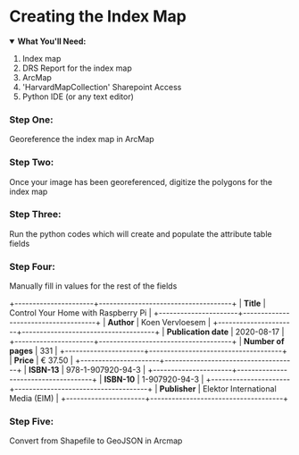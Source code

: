 # Creating the Index Map

<details open>
  <summary><b>What You'll Need:</b></summary>
<ol>
<li>Index map</li>
<li>DRS Report for the index map</li>
<li>ArcMap</li>  
<li>'HarvardMapCollection' Sharepoint Access</li>    
<li>Python IDE (or any text editor)</li>     
</ol>
</details>

### Step One:
Georeference the index map in ArcMap
### Step Two:
Once your image has been georeferenced, digitize the polygons for the index map
### Step Three:
Run the python codes which will create and populate the attribute table fields
### Step Four:
Manually fill in values for the rest of the fields

+----------------------+-------------------------------------+
| **Title**            | Control Your Home with Raspberry Pi |
+----------------------+-------------------------------------+
| **Author**           | Koen Vervloesem                     |
+----------------------+-------------------------------------+
| **Publication date** | 2020-08-17                          |
+----------------------+-------------------------------------+
| **Number of pages**  | 331                                 |
+----------------------+-------------------------------------+
| **Price**            | € 37.50                             |
+----------------------+-------------------------------------+
| **ISBN-13**          | 978-1-907920-94-3                   |
+----------------------+-------------------------------------+
| **ISBN-10**          | 1-907920-94-3                       |
+----------------------+-------------------------------------+
| **Publisher**        | Elektor International Media (EIM)   |
+----------------------+-------------------------------------+
### Step Five:
Convert from Shapefile to GeoJSON in Arcmap

